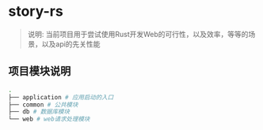 # story-rs

> 说明: 当前项目用于尝试使用Rust开发Web的可行性，以及效率，等等的场景，以及api的先关性能

## 项目模块说明

```bash
.
├── application # 应用启动的入口
├── common # 公共模块
├── db # 数据库模块
└── web # web请求处理模块
```
